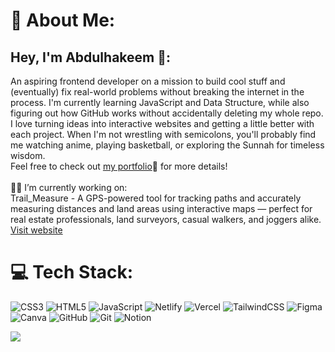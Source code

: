 # 💫 About Me:
## Hey, I'm Abdulhakeem 👋:
An aspiring frontend developer on a mission to build cool stuff and (eventually) fix real-world problems without breaking the internet in the process. I'm currently learning JavaScript and Data Structure, while also figuring out how GitHub works without accidentally deleting my whole repo. I love turning ideas into interactive websites and getting a little better with each project. When I'm not wrestling with semicolons, you'll probably find me watching anime, playing basketball, or exploring the Sunnah for timeless wisdom.<be><br>Feel free to check out [my portfolio](https://muak-portfolio.vercel.app/)👀 for more details! <br><br> 🔭🔭 I’m currently working on:<br>Trail_Measure - A GPS-powered tool for tracking paths and accurately measuring distances and land areas using interactive maps — perfect for real estate professionals, land surveyors, casual walkers, and joggers alike. [Visit website](https://trail-measure.vercel.app/)


# 💻 Tech Stack:
![CSS3](https://img.shields.io/badge/css3-%231572B6.svg?style=flat&logo=css3&logoColor=white) ![HTML5](https://img.shields.io/badge/html5-%23E34F26.svg?style=flat&logo=html5&logoColor=white) ![JavaScript](https://img.shields.io/badge/javascript-%23323330.svg?style=flat&logo=javascript&logoColor=%23F7DF1E) ![Netlify](https://img.shields.io/badge/netlify-%23000000.svg?style=flat&logo=netlify&logoColor=#00C7B7) ![Vercel](https://img.shields.io/badge/vercel-%23000000.svg?style=flat&logo=vercel&logoColor=white) ![TailwindCSS](https://img.shields.io/badge/tailwindcss-%2338B2AC.svg?style=flat&logo=tailwind-css&logoColor=white) ![Figma](https://img.shields.io/badge/figma-%23F24E1E.svg?style=flat&logo=figma&logoColor=white) ![Canva](https://img.shields.io/badge/Canva-%2300C4CC.svg?style=flat&logo=Canva&logoColor=white) ![GitHub](https://img.shields.io/badge/github-%23121011.svg?style=flat&logo=github&logoColor=white) ![Git](https://img.shields.io/badge/git-%23F05033.svg?style=flat&logo=git&logoColor=white) ![Notion](https://img.shields.io/badge/Notion-%23000000.svg?style=flat&logo=notion&logoColor=white)

[![](https://visitcount.itsvg.in/api?id=Abdulhakeem010&icon=0&color=0)](https://visitcount.itsvg.in)

<!-- Proudly created with GPRM ( https://gprm.itsvg.in ) -->

